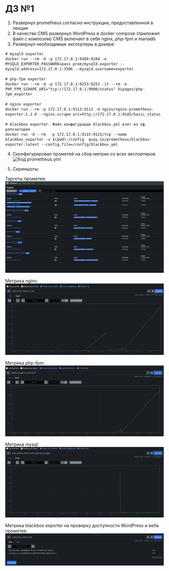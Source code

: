 # ДЗ №1

1) Развернул prometheus согласно инструкции, предоставленной в лекции
2) В качестве CMS развернул WordPress в docker compose (приложил файл с композом)
CMS включает в себя nginx, php-fpm и mariadb
3) Развернул необходимые экспортеры в докере:

```shell
# mysqld exporter
docker run --rm -d -p 172.17.0.1:9104:9104 -e MYSQLD_EXPORTER_PASSWORD=pass prom/mysqld-exporter --mysqld.address=172.17.0.1:3306 --mysqld.username=exporter

# php-fpm exporter
docker run --rm -d -p 172.17.0.1:9253:9253 -it --rm -e PHP_FPM_SCRAPE_URI="tcp://172.17.0.1:9000/status" hipages/php-fpm_exporter

# nginx exporter
docker run --rm -p 172.17.0.1:9113:9113 -d nginx/nginx-prometheus-exporter:1.1.0 --nginx.scrape-uri=http://172.17.0.1:9145/basic_status

# blackbox exporter. Файл конфигурации blackbox.yml взят из оф. репозитория
docker run -d --rm  -p 172.17.0.1:9115:9115/tcp --name blackbox_exporter -v $(pwd):/config  quay.io/prometheus/blackbox-exporter:latest --config.file=/config/blackbox.yml
```
4) Сконфигурировал прометей на сбор метрик со всех экспортеров
![Код prometheus.yml](prometheus.yml)

1) Скриншоты:

Таргеты прометея:
![alt text](img/prom_targets.png)

Метрика nginx:
![alt text](img/nginx.png)

Метрика php-fpm:
![alt text](img/php-fpm.png)

Метрика mysql:
![alt text](img/mysql.png)

Метрика blackbox exporter на проверку доступности WordPress и веба прометея:
![alt text](img/probe.png)
